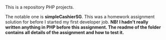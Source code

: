This is a repository PHP projects.

The notable one is **simpleCashierSG**. This was a homework assignment solution for before I started my first developer job. **NB! I hadn't really written anything in PHP before this assignment. The readme of the folder contains all details of the assignment and how to test it.**
